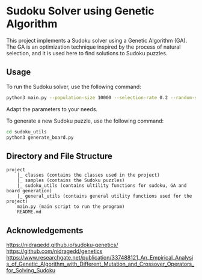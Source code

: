# Sudoku Solver using Genetic Algorithm

This project implements a Sudoku solver using a Genetic Algorithm (GA). The GA is an optimization technique inspired by the process of natural selection, and it is used here to find solutions to Sudoku puzzles.


## Usage

To run the Sudoku solver, use the following command:

```sh
python3 main.py --population-size 10000 --selection-rate 0.2 --random-selection-rate 0.2 --children 5 --mutation-rate 0.3 --max-generations 500 --model 9x9-easy-03 --restart-nb-generations 40
```
Adapt the parameters to your needs. 

To generate a new Sudoku puzzle, use the following command:

```sh
cd sudoku_utils
python3 generate_board.py
```
## Directory and File Structure

```
project
    │_ classes (contains the classes used in the project)
    |_ samples (contains the Sudoku puzzles)
    |_ sudoku_utils (contains ultility functions for sudoku, GA and board generation)
    |_ general_utils (contains general utility functions used for the project)
    main.py (main script to run the program)
    README.md
```


## Acknowledgements
https://nidragedd.github.io/sudoku-genetics/ <br>
https://github.com/nidragedd/genetics <br>
https://www.researchgate.net/publication/337488121_An_Empirical_Analysis_of_Genetic_Algorithm_with_Different_Mutation_and_Crossover_Operators_for_Solving_Sudoku <br>

